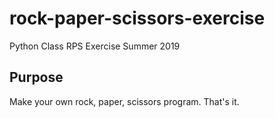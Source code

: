 # rock-paper-scissors-exercise
Python Class RPS Exercise Summer 2019

## Purpose
Make your own rock, paper, scissors program. That's it.

